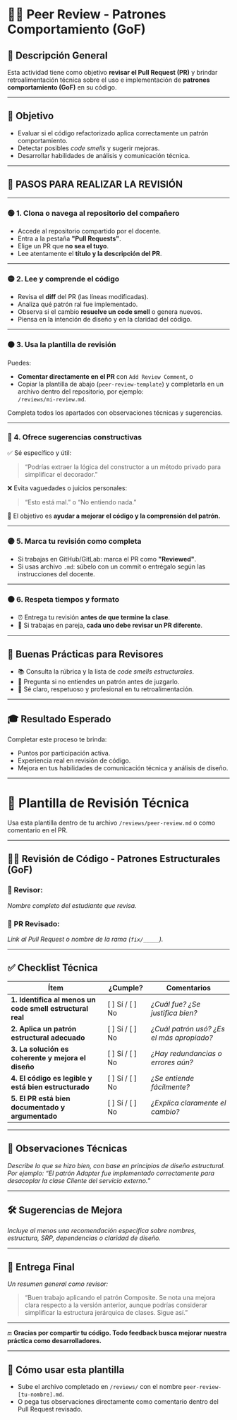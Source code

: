 # 🧑‍💻 Peer Review - Patrones Comportamiento (GoF)

## 📘 Descripción General

Esta actividad tiene como objetivo **revisar el Pull Request (PR)** y brindar retroalimentación técnica sobre el uso e implementación de **patrones comportamiento (GoF)** en su código.

---

## 🎯 Objetivo

- Evaluar si el código refactorizado aplica correctamente un patrón comportamiento.
- Detectar posibles *code smells* y sugerir mejoras.
- Desarrollar habilidades de análisis y comunicación técnica.

---

## 🧭 PASOS PARA REALIZAR LA REVISIÓN

---

### 🟢 1. Clona o navega al repositorio del compañero

- Accede al repositorio compartido por el docente.
- Entra a la pestaña **"Pull Requests"**.
- Elige un PR que **no sea el tuyo**.
- Lee atentamente el **título y la descripción del PR**.

---

### 🟡 2. Lee y comprende el código

- Revisa el **diff** del PR (las líneas modificadas).
- Analiza qué patrón ral fue implementado.
- Observa si el cambio **resuelve un code smell** o genera nuevos.
- Piensa en la intención de diseño y en la claridad del código.

---

### 🟠 3. Usa la plantilla de revisión

Puedes:

- **Comentar directamente en el PR** con `Add Review Comment`, o  
- Copiar la plantilla de abajo (`peer-review-template`) y completarla en un archivo dentro del repositorio, por ejemplo:  
  `/reviews/mi-review.md`.

Completa todos los apartados con observaciones técnicas y sugerencias.

---

### 🔵 4. Ofrece sugerencias constructivas

✅ Sé específico y útil:

> “Podrías extraer la lógica del constructor a un método privado para simplificar el decorador.”

❌ Evita vaguedades o juicios personales:

> “Esto está mal.” o “No entiendo nada.”

🎯 El objetivo es **ayudar a mejorar el código y la comprensión del patrón.**

---

### 🟣 5. Marca tu revisión como completa

- Si trabajas en GitHub/GitLab: marca el PR como **"Reviewed"**.
- Si usas archivo `.md`: súbelo con un commit o entrégalo según las instrucciones del docente.

---

### 🟤 6. Respeta tiempos y formato

- ⏰ Entrega tu revisión **antes de que termine la clase**.  
- 👥 Si trabajas en pareja, **cada uno debe revisar un PR diferente**.

---

## 🧠 Buenas Prácticas para Revisores

- 📚 Consulta la rúbrica y la lista de *code smells estructurales*.  
- 🙋 Pregunta si no entiendes un patrón antes de juzgarlo.  
- 🤝 Sé claro, respetuoso y profesional en tu retroalimentación.  

---

## 🎓 Resultado Esperado

Completar este proceso te brinda:

- Puntos por participación activa.
- Experiencia real en revisión de código.
- Mejora en tus habilidades de comunicación técnica y análisis de diseño.

---

# 🧩 Plantilla de Revisión Técnica

Usa esta plantilla dentro de tu archivo `/reviews/peer-review.md` o como comentario en el PR.

---

## 🧑‍💻 Revisión de Código - Patrones Estructurales (GoF)

### 👤 Revisor:
_Nombre completo del estudiante que revisa._

### 📌 PR Revisado:
_Link al Pull Request o nombre de la rama (`fix/_____`)._

---

## ✅ Checklist Técnica

| Ítem | ¿Cumple? | Comentarios |
|------|-----------|-------------|
| **1. Identifica al menos un code smell estructural real** | [ ] Sí / [ ] No | _¿Cuál fue? ¿Se justifica bien?_ |
| **2. Aplica un patrón estructural adecuado** | [ ] Sí / [ ] No | _¿Cuál patrón usó? ¿Es el más apropiado?_ |
| **3. La solución es coherente y mejora el diseño** | [ ] Sí / [ ] No | _¿Hay redundancias o errores aún?_ |
| **4. El código es legible y está bien estructurado** | [ ] Sí / [ ] No | _¿Se entiende fácilmente?_ |
| **5. El PR está bien documentado y argumentado** | [ ] Sí / [ ] No | _¿Explica claramente el cambio?_ |

---

## 🧠 Observaciones Técnicas

_Describe lo que se hizo bien, con base en principios de diseño estructural._  
_Por ejemplo: “El patrón Adapter fue implementado correctamente para desacoplar la clase Cliente del servicio externo.”_

---

## 🛠️ Sugerencias de Mejora

_Incluye al menos una recomendación específica sobre nombres, estructura, SRP, dependencias o claridad de diseño._

---

## 🎯 Entrega Final

_Un resumen general como revisor:_

> “Buen trabajo aplicando el patrón Composite. Se nota una mejora clara respecto a la versión anterior, aunque podrías considerar simplificar la estructura jerárquica de clases. Sigue así.”

---

🔚 **Gracias por compartir tu código. Todo feedback busca mejorar nuestra práctica como desarrolladores.**

---

## 📎 Cómo usar esta plantilla

- Sube el archivo completado en `/reviews/` con el nombre `peer-review-[tu-nombre].md`.  
- O pega tus observaciones directamente como comentario dentro del Pull Request revisado.
